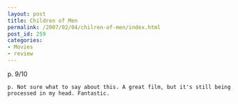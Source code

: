 ```yaml
---
layout: post
title: Children of Men
permalink: /2007/02/04/chilren-of-men/index.html
post_id: 259
categories: 
- Movies
- review
---
```


p. 9/10




	p. Not sure what to say about this. A great film, but it's still being processed in my head. Fantastic.

